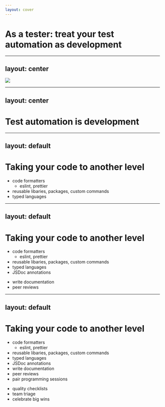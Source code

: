 ```yaml
---
layout: cover
---
```

# As a tester: treat your test automation as development

<!-- 
- I’ve seen test automation code being treated as second class citizen
- as if test automation code is something less than the application code
- and on one hand we need to be sober to the fact that developers are the ones writing the code which results in the product for our customers
- but that does not make test automation any less important
-->

---
layout: center
---
<img src="/images/linkedin.png" class="h-md" />

<!-- 
- in a recent linkedin post, I asked people - where do you put your test automation code? does it live inside the source code repository? or is it somewhere else completely?
- almost half of responses said that
- this sort of brings me to the point I was making earlier - we’ve split development and testing into different areas, but really - they are part of the same process and should be close to one another
- more importantly, they should be treated as such
- well, because **test automation is development**
-->

---
layout: center
---
# Test automation is development
<!-- 
- you are both developer and tester
- and you should start treating yourself as such
- don’t be ok with your code and you being treated as second class citizen
- and also - don’t be afraid to take your code to that level
- if you don’t want to be treated like second class citizen, than start acting like you are not that
- there are so many good practices we can take from developers
-->

---
layout: default
---
# Taking your code to another level

<v-clicks>

- code formatters
  - eslint, prettier
- reusable libaries, packages, custom commands
- typed languages

</v-clicks>

<!-- 
- it can start by using the same tools as developers
    - use eslint or prettier to create code formatting standards within your test automation team
    - create reusable libraries and packages that can handle common tasks across application, such as custom commands, database seeding script, data factories or configuration helpers
    - you can use typed languages such as TypeScript and annotate your utility functions with JSDoc
-->

---
layout: default
---
# Taking your code to another level
- code formatters
  - eslint, prettier
- reusable libaries, packages, custom commands
- typed languages
- JSDoc annotations
<v-clicks>

- write documentation 
- peer reviews


</v-clicks>

<!-- 

- but it’s not only about tooling, there are things you can implement on process side as well
    - write a good documentation for your test suite - a good test for whether you have written a good Readme doc is to try let someone new into your repo and see if they can set up everything by themselves
    - do peer reviews, and include both developers and testers, to improve quality of your code, but also to make your test automation a whole team effort - this is a great way to dissolve any inequality between developers and testers - once you create that inclusion, your team will work much better
-->
---
layout: default
---

# Taking your code to another level
- code formatters
  - eslint, prettier
- reusable libaries, packages, custom commands
- typed languages
- JSDoc annotations
- write documentation 
- peer reviews
- pair programming sessions

<v-clicks>

- quality checklists
- team triage
- celebrate big wins

</v-clicks>

<!--
- do pair programming sessions, read your colleagues code
    - create quality checklists so that only the highest quality code makes it into production
    - prioritize with your team which tests are the ones that are most critical to write - just as dev teams prioritize which features are most critical to deliver
    - and celebrate big wins - bugs that were found before they went to production, money that was saved thanks to that, problems that were avoided - it is great to remind yourself and the rest of the team of the value that you bring to the company
- turn back to developers
-->
